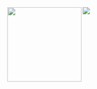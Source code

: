 <div>
  <img height=170 align="left" src="https://github-readme-stats.vercel.app/api?username=tanagaku&count_private=true&include_all_commits=true" />
  <img src="https://github-readme-stats.vercel.app/api/top-langs/?username=tanagaku&langs_count=100&layout=compact" />
</div>
